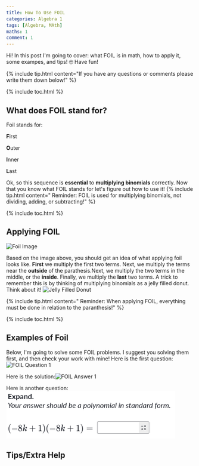 ```yaml
---
title: How To Use FOIL
categories: Algebra 1
tags: [Algebra, MAth]
maths: 1
comment: 1
---
```

Hi! In this post I'm going to cover: what FOIL is in math, how to apply it, some exampes, and tips! 🤓 Have fun!

{% include tip.html content="If you have any questions or comments please write them down below!" %}

{% include toc.html %}
 
## What does FOIL stand for?

Foil stands for:

 **F**irst

 **O**uter

 **I**nner

 **L**ast


Ok, so this sequence is **essential** to **multiplying binomials** correctly. Now that you know what FOIL stands for let's figure out how to use it!
{% include tip.html content=" Reminder: FOIL is used for multiplying binomials, not dividing, adding, or subtracting!" %}

{% include toc.html %}
 

## Applying FOIL 
<img src="https://study.com/cimages/multimages/16/foil.png" alt="Foil Image">

Based on the image above, you should get an idea of what applying foil looks like. 
    **First** we multiply the first two terms.  Next, we multiply the terms near the **outside** of the parathesis.Next, we multiply the two terms in the middle, or the **inside**. Finally, we multiply the **last** two terms. A trick to remember this is by thinking of multiplying binomials as a jelly filled donut. 
    Think about it!
<img src="https://www.tastingtable.com/img/gallery/strawberry-jam-doughnut-recipe-donut/image-import.jpg" alt="Jelly Filled Donut">

{% include tip.html content=" Reminder: When applying FOIL, everything must be done in relation to the paranthesis!" %}

{% include toc.html %}

## Examples of Foil
Below, I'm going to solve some FOIL problems. I suggest you solving them first, and then check your work with mine!
Here is the first question:
<img src="file:///home/chronos/u-9cfb329ca4f459b6140b92b471154bccd4ede2a1/MyFiles/Downloads/Screenshot%202024-08-01%2012.56.39%20PM.png" alt="FOIL Question 1">




Here is the solution:<img src="file:///home/chronos/u-9cfb329ca4f459b6140b92b471154bccd4ede2a1/MyFiles/Downloads/Screenshot%202024-08-01%201.20alt" alt="FOIL Answer 1">

Here is another question:
<img src="images/posts/maths/foilQ2.png" alt="FOIL Question 2">



## Tips/Extra Help
